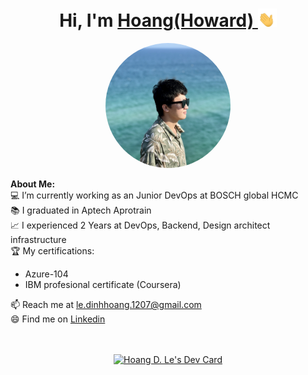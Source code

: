 # <h1 align="center">Hi, I'm <a href="https://github.com/akakshuki">Hoang(Howard) <a><img width="30" src="https://raw.githubusercontent.com/akakshuki/akakshuki/main/Blob/risehand.gif"/></a></h1> 

<p align="center">
    <img width="200" src="https://raw.githubusercontent.com/akakshuki/akakshuki/main/Image/Proflie.jpeg" style="border-radius:50%">
</p>

<div>
<strong>About Me:</strong><br>
💻 I’m currently working as an Junior DevOps at BOSCH global HCMC
<br>
📚 I graduated in Aptech Aprotrain  <br>
📈 I experienced 2 Years at DevOps, Backend, Design architect infrastructure<br>
🏆 My certifications:
<ul>
   <li>Azure-104</li>
   <li>IBM profesional certificate (Coursera)</li>
</ul>
📫 Reach me at <a href="mailto:le.dinhhoang.1207@gmail.com">le.dinhhoang.1207@gmail.com</a><br>
😄 Find me on <a href="https://www.linkedin.com/in/akakshuki/">Linkedin</a><br><br><br>
<p align="center">
<a href="https://app.daily.dev/akakshuki"><img src="https://api.daily.dev/devcards/ca3d590a618e46eb86b08200f4db00e6.png?r=hza" width="200" alt="Hoang D. Le's Dev Card"/></a>
</p>

